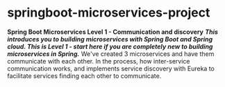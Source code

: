 # springboot-microservices-project
**Spring Boot Microservices Level 1 - Communication and discovery**
***This introduces you to building microservices with Spring Boot and Spring cloud. 
This is Level 1 - start here if you are completely new to building microservices in Spring.***
We've created 3 microservices and have them communicate with each other. 
In the process, how inter-service communication works, and implements service discovery with Eureka to facilitate services finding each other to communicate.
